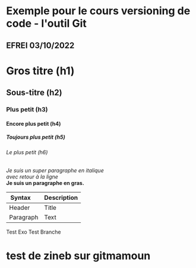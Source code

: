 
# Exemple pour le cours versioning de code - l'outil Git
## EFREI 03/10/2022

# Gros titre (h1)
## Sous-titre (h2)
### Plus petit (h3)
#### Encore plus petit (h4)
##### Toujours plus petit (h5)
###### Le plus petit (h6)

_Je suis un super paragraphe en italique_\
_avec retour à la ligne_\
**Je suis un paragraphe en gras.**

| Syntax    | Description |
| --------- | ----------- |
| Header    | Title       |
| Paragraph | Text        |


Test Exo
Test Branche

# test de zineb sur gitmamoun